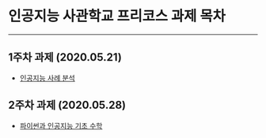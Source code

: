 # 인공지능 사관학교 프리코스 과제 목차
---

## 1주차 과제 (2020.05.21)
- [인공지능 사례 분석](https://github.com/devfuner/gwangjuai/blob/master/1%EC%A3%BC%EC%B0%A8%EA%B3%BC%EC%A0%9C.ipynb)

## 2주차 과제 (2020.05.28)
- [파이썬과 인공지능 기초 수학](https://github.com/devfuner/gwangjuai/blob/master/2%EC%A3%BC%EC%B0%A8%EA%B3%BC%EC%A0%9C.ipynb)
